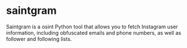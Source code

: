 # saintgram
Saintgram is a osint Python tool that allows you to fetch Instagram user information, including obfuscated emails and phone numbers, as well as follower and following lists.

